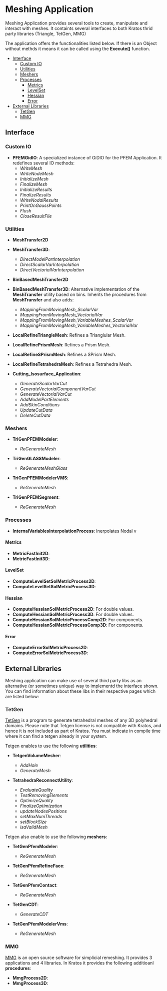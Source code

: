 # Meshing Application

Meshing Application provides several tools to create, manipulate and interact with meshes. It containts several interfaces to both Kratos
thrid party libraries (Triangle, TetGen, MMG)

The application offers the functionalities listed below. If there is an Object without methds it means it can be called using the __Execute()__ function.

- [Interface](#interface)
  * [Custom IO](#custom-io)
  * [Utilities](#utilities)
  * [Meshers](#meshers)
  * [Processes](#processes)
    + [Metrics](#metrics)
    + [LevelSet](#levelset)
    + [Hessian](#hessian)
    + [Error](#error)
- [External Libraries](#external-libraries)
  * [TetGen](#tetgen)
  * [MMG](#mmg)
  
## Interface

### Custom IO
* __PFEMGidIO__: A specialized instance of GiDIO for the PFEM Application. It redefines several IO methods:
  * _WriteMesh_
  * _WriteNodeMesh_
  * _InitializeMesh_
  * _FinalizeMesh_
  * _InitializeResults_
  * _FinalizeResults_
  * _WriteNodalResults_
  * _PrintOnGaussPoints_
  * _Flush_
  * _CloseResultFile_
  
### Utilities
* __MeshTransfer2D__
* __MeshTransfer3D__:
  * _DirectModelPartInterpolation_
  * _DirectScalarVarInterpolation_
  * _DirectVectorialVarInterpolation_

* __BinBasedMeshTransfer2D__
* __BinBasedMeshTransfer3D__: Alternative implementation of the __MeshTransfer__ utility based on bins. Inherits the procedures from __MeshTransfer__ and also adds:
  * _MappingFromMovingMesh_ScalarVar_
  * _MappingFromMovingMesh_VectorialVar_
  * _MappingFromMovingMesh_VariableMeshes_ScalarVar_
  * _MappingFromMovingMesh_VariableMeshes_VectorialVar_

* __LocalRefineTriangleMesh__: Refines a Trianglular Mesh.
* __LocalRefinePrismMesh__: Refines a Prism Mesh.
* __LocalRefineSPrismMesh__: Refines a SPrism Mesh.
* __LocalRefineTetrahedraMesh__: Refines a Tetrahedra Mesh.

* __Cutting_Isosurface_Application__:
  * _GenerateScalarVarCut_
  * _GenerateVectorialComponentVarCut_
  * _GenerateVectorialVarCut_
  * _AddModelPartElements_
  * _AddSkinConditions_
  * _UpdateCutData_
  * _DeleteCutData_

### Meshers
* __TriGenPFEMModeler__:
  * _ReGenerateMesh_
  
* __TriGenGLASSModeler__:
  * _ReGenerateMeshGlass_
  
* __TriGenPFEMModelerVMS__:
  * _ReGenerateMesh_
  
* __TriGenPFEMSegment__:
  * _ReGenerateMesh_

### Processes
* __InternalVariablesInterpolationProcess__: Inerpolates Nodal v

#### Metrics
* __MetricFastInit2D__:
* __MetricFastInit3D__:

#### LevelSet
* __ComputeLevelSetSolMetricProcess2D__:
* __ComputeLevelSetSolMetricProcess3D__:
        
#### Hessian
* __ComputeHessianSolMetricProcess2D__: For double values.
* __ComputeHessianSolMetricProcess3D__: For double values.
* __ComputeHessianSolMetricProcessComp2D__: For components.
* __ComputeHessianSolMetricProcessComp3D__: For components.
        
#### Error
* __ComputeErrorSolMetricProcess2D__:
* __ComputeErrorSolMetricProcess3D__:

## External Libraries

Meshing application can make use of several third party libs as an alternative (or sometimes unique) way to implementd the
interface shown. You can find information about these libs in their respective pages which are listed below:

### TetGen
[TetGen](http://wias-berlin.de/software/index.jsp?id=TetGen&lang=1) is a program to generate tetrahedral meshes of any 3D polyhedral domains. 
Please note that Tetgen license is not compatible with Kratos, and hence it is not included as part of Kratos. You must indicate in compile time where it can find a tetgen already in your system.

Tetgen enables to use the following __utilities__:

* __TetgenVolumeMesher__:
  * _AddHole_
  * _GenerateMesh_
    
* __TetrahedraReconnectUtility__:
  * _EvaluateQuality_
  * _TestRemovingElements_
  * _OptimizeQuality_
  * _FinalizeOptimization_
  * _updateNodesPositions_
  * _setMaxNumThreads_
  * _setBlockSize_
  * _isaValidMesh_
  
Tetgen also enable to use the following __meshers__:

* __TetGenPfemModeler__:
  * _ReGenerateMesh_

* __TetGenPfemRefineFace__:
  * _ReGenerateMesh_

* __TetGenPfemContact__:
  * _ReGenerateMesh_
    
* __TetGenCDT__:
  * _GenerateCDT_

* __TetGenPfemModelerVms__:
  * _ReGenerateMesh_
  
### MMG
[MMG](https://www.mmgtools.org/) is an open source software for simplicial remeshing. It provides 3 applications and 4 libraries. In Kratos it provides the following additioanl __procedures__:

* __MmgProcess2D__:
* __MmgProcess3D__:
        
